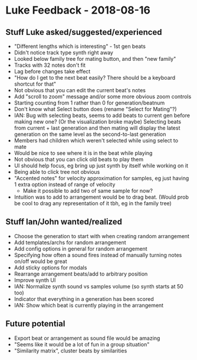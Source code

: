 Luke Feedback - 2018-08-16
==========================

Stuff Luke asked/suggested/experienced
--------------------------------------

* "Different lengths which is interesting" - 1st gen beats
* Didn't notice track type synth right away
* Looked below family tree for mating button, and then "new family"
* Tracks with 32 notes don't fit
* Lag before changes take effect
* "How do I get to the next beat easily? There should be a keyboard shortcut for that"
* Not obvious that you can edit the current beat's notes
* Add "scroll to zoom" message and/or some more obvious zoom controls
* Starting counting from 1 rather than 0 for generation/beatnum
* Don't know what Select button does (rename "Select for Mating"?)
* IAN: Bug with selecting beats, seems to add beats to current gen before making new one? (Or the visualization broke maybe)
    Selecting beats from current + last generation and then mating will display the latest generation on the
    same level as the second-to-last generation
* Members had children which weren't selected while using select to mate
* Would be nice to see where it is in the beat while playing
* Not obvious that you can click old beats to play them
* UI should help focus, eg bring up just synth by itself while working on it
* Being able to click tree not obvious
* "Accented notes" for velocity approximation for samples, eg just having 1 extra option instead of range of velocity
    * Make it possible to add two of same sample for now?
* Intuition was to add to arrangement would be to drag beat. (Would prob be cool to drag any
  representation of it tbh, eg in the family tree)


Stuff Ian/John wanted/realized
------------------------------

* Choose the generation to start with when creating random arrangement
* Add templates/archs for random arrangement
* Add config options in general for random arrangement
* Specifying how often a sound fires instead of manually turning notes on/off would be great
* Add sticky options for modals
* Rearrange arrangement beats/add to arbitrary position
* Improve synth UI
* IAN: Normalize synth sound vs samples volume (so synth starts at 50 too)
* Indicator that everything in a generation has been scored
* IAN: Show which beat is currently playing in the arrangement


Future potential
----------------
* Export beat or arrangement as sound file would be amazing
* "Seems like it would be a lot of fun in a group situation"
* "Similarity matrix", cluster beats by similarities

